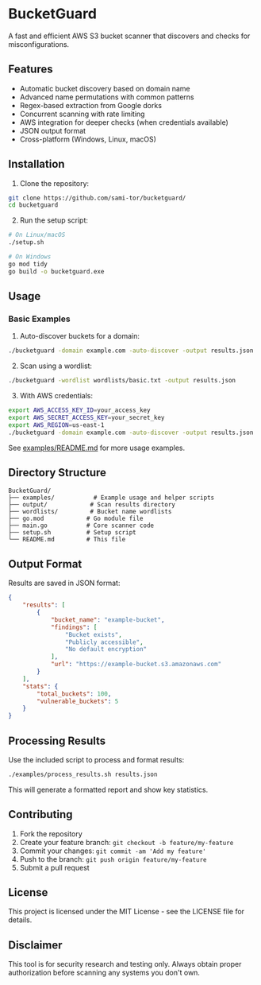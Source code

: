 # BucketGuard

A fast and efficient AWS S3 bucket scanner that discovers and checks for misconfigurations.

## Features

- Automatic bucket discovery based on domain name
- Advanced name permutations with common patterns
- Regex-based extraction from Google dorks
- Concurrent scanning with rate limiting
- AWS integration for deeper checks (when credentials available)
- JSON output format
- Cross-platform (Windows, Linux, macOS)

## Installation

1. Clone the repository:
```bash
git clone https://github.com/sami-tor/bucketguard/
cd bucketguard
```

2. Run the setup script:
```bash
# On Linux/macOS
./setup.sh

# On Windows
go mod tidy
go build -o bucketguard.exe
```

## Usage

### Basic Examples

1. Auto-discover buckets for a domain:
```bash
./bucketguard -domain example.com -auto-discover -output results.json
```

2. Scan using a wordlist:
```bash
./bucketguard -wordlist wordlists/basic.txt -output results.json
```

3. With AWS credentials:
```bash
export AWS_ACCESS_KEY_ID=your_access_key
export AWS_SECRET_ACCESS_KEY=your_secret_key
export AWS_REGION=us-east-1
./bucketguard -domain example.com -auto-discover -output results.json
```

See [examples/README.md](examples/README.md) for more usage examples.

## Directory Structure

```
BucketGuard/
├── examples/           # Example usage and helper scripts
├── output/            # Scan results directory
├── wordlists/         # Bucket name wordlists
├── go.mod            # Go module file
├── main.go           # Core scanner code
├── setup.sh          # Setup script
└── README.md         # This file
```

## Output Format

Results are saved in JSON format:

```json
{
    "results": [
        {
            "bucket_name": "example-bucket",
            "findings": [
                "Bucket exists",
                "Publicly accessible",
                "No default encryption"
            ],
            "url": "https://example-bucket.s3.amazonaws.com"
        }
    ],
    "stats": {
        "total_buckets": 100,
        "vulnerable_buckets": 5
    }
}
```

## Processing Results

Use the included script to process and format results:

```bash
./examples/process_results.sh results.json
```

This will generate a formatted report and show key statistics.

## Contributing

1. Fork the repository
2. Create your feature branch: `git checkout -b feature/my-feature`
3. Commit your changes: `git commit -am 'Add my feature'`
4. Push to the branch: `git push origin feature/my-feature`
5. Submit a pull request

## License

This project is licensed under the MIT License - see the LICENSE file for details.

## Disclaimer

This tool is for security research and testing only. Always obtain proper authorization before scanning any systems you don't own.
